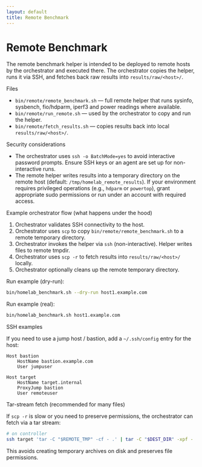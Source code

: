 ```yaml
---
layout: default
title: Remote Benchmark
---
```


# Remote Benchmark

The remote benchmark helper is intended to be deployed to remote hosts by the orchestrator and executed there. The orchestrator copies the helper, runs it via SSH, and fetches back raw results into `results/raw/<host>/`.

Files

- `bin/remote/remote_benchmark.sh` — full remote helper that runs sysinfo, sysbench, fio/hdparm, iperf3 and power readings where available.
- `bin/remote/run_remote.sh` — used by the orchestrator to copy and run the helper.
- `bin/remote/fetch_results.sh` — copies results back into local `results/raw/<host>/`.

Security considerations

- The orchestrator uses `ssh -o BatchMode=yes` to avoid interactive password prompts. Ensure SSH keys or an agent are set up for non-interactive runs.
- The remote helper writes results into a temporary directory on the remote host (default: `/tmp/homelab_remote_results`). If your environment requires privileged operations (e.g., `hdparm` or `powertop`), grant appropriate sudo permissions or run under an account with required access.

Example orchestrator flow (what happens under the hood)

1. Orchestrator validates SSH connectivity to the host.
2. Orchestrator uses `scp` to copy `bin/remote/remote_benchmark.sh` to a remote temporary directory.
3. Orchestrator invokes the helper via `ssh` (non-interactive). Helper writes files to remote tmpdir.
4. Orchestrator uses `scp -r` to fetch results into `results/raw/<host>/` locally.
5. Orchestrator optionally cleans up the remote temporary directory.

Run example (dry-run):

```bash
bin/homelab_benchmark.sh --dry-run host1.example.com
```

Run example (real):

```bash
bin/homelab_benchmark.sh host1.example.com
```

SSH examples

If you need to use a jump host / bastion, add a `~/.ssh/config` entry for the host:

```ssh-config
Host bastion
	HostName bastion.example.com
	User jumpuser

Host target
	HostName target.internal
	ProxyJump bastion
	User remoteuser
```

Tar-stream fetch (recommended for many files)

If `scp -r` is slow or you need to preserve permissions, the orchestrator can fetch via a tar stream:

```bash
# on controller
ssh target 'tar -C "$REMOTE_TMP" -cf - .' | tar -C "$DEST_DIR" -xpf -
```

This avoids creating temporary archives on disk and preserves file permissions.
